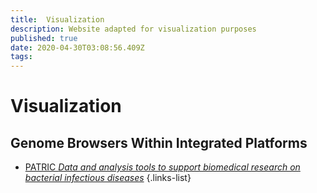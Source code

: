 ```yaml
---
title:  Visualization
description: Website adapted for visualization purposes
published: true
date: 2020-04-30T03:08:56.409Z
tags: 
---
```


# Visualization

## Genome Browsers Within Integrated Platforms

- [PATRIC *Data and analysis tools to support biomedical research on bacterial infectious diseases*](https://vdclab-wiki.herokuapp.com/databases/bacterial_databases/patric/)
{.links-list}
